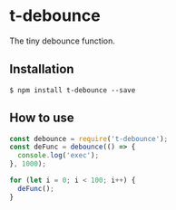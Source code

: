 # t-debounce

The tiny debounce function.

## Installation

```shell script
$ npm install t-debounce --save
```

## How to use

```js
const debounce = require('t-debounce');
const deFunc = debounce(() => {
  console.log('exec');
}, 1000);

for (let i = 0; i < 100; i++) {
  deFunc();
}
```
